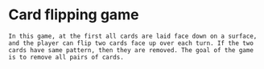Card flipping game
====

    In this game, at the first all cards are laid face down on a surface, and the player can flip two cards face up over each turn. If the two cards have same pattern, then they are removed. The goal of the game is to remove all pairs of cards.
